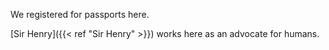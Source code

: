 We registered for passports here.

[Sir Henry]({{< ref "Sir Henry" >}}) works here as an advocate for humans.
